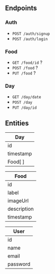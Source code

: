## Endpoints

### Auth

* `POST /auth/signup`
* `POST /auth/login`


### Food

* `GET /food/id` ?
* `POST /food` ?
* `PUT /food` ?

### Day

* `GET /day/date`
* `POST /day`
* `PUT /day/id`

## Entities

| Day         |
| ----------- |
| id          | 
| timestamp   | -> Correspondiente con un dia a las 00:00hs
| Food[ ]     | 


| Food        |
| ----------- |
| id          | 
| label       | -> Breakfast, Lunch, Snack, Dinner
| imageUrl    | -> URI de donde sea que este guardado el recurso
| description |
| timestamp   | -> Correspondiente con un dia a las 00:00hs


| User        | 
| ----------- |
| id          | 
| name        | 
| email       |
| password    |

